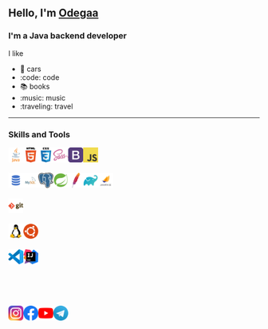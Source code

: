 ## Hello, I'm [Odegaa][instagram]

### I'm a Java backend developer

I like 
- :car: cars
- :code: code
- :books: books
- :music: music
- :traveling: travel

------------

### Skills and Tools
[<img align = "left" alt="Java" width="30px" src="https://raw.githubusercontent.com/github/explore/5b3600551e122a3277c2c5368af2ad5725ffa9a1/topics/java/java.png"/>][instagram]
[<img align = "left" alt="HTML5" width="30px" src="https://raw.githubusercontent.com/github/explore/80688e429a7d4ef2fca1e82350fe8e3517d3494d/topics/html/html.png"/>][instagram]
[<img align = "left" alt="CSS3" width="30px" src="https://raw.githubusercontent.com/github/explore/80688e429a7d4ef2fca1e82350fe8e3517d3494d/topics/css/css.png"/>][instagram]
[<img align = "left" alt="Sass" width="30px" src="https://raw.githubusercontent.com/github/explore/80688e429a7d4ef2fca1e82350fe8e3517d3494d/topics/sass/sass.png"/>][instagram]
[<img align = "left" alt="Bootstrap" width="30px" src="https://raw.githubusercontent.com/github/explore/80688e429a7d4ef2fca1e82350fe8e3517d3494d/topics/bootstrap/bootstrap.png"/>][instagram]
[<img align = "left" alt="JavaScript" width="30px" src="https://raw.githubusercontent.com/github/explore/80688e429a7d4ef2fca1e82350fe8e3517d3494d/topics/javascript/javascript.png"/>][instagram]
</br>
</br>
</br>
[<img align = "left" alt="SQL" width="30px" src="https://raw.githubusercontent.com/github/explore/80688e429a7d4ef2fca1e82350fe8e3517d3494d/topics/sql/sql.png"/>][instagram]
[<img align = "left" alt="MySQL" width="30px" src="https://raw.githubusercontent.com/github/explore/80688e429a7d4ef2fca1e82350fe8e3517d3494d/topics/mysql/mysql.png"/>][instagram]
[<img align = "left" alt="PostgreSQL" width="30px" src="https://raw.githubusercontent.com/github/explore/80688e429a7d4ef2fca1e82350fe8e3517d3494d/topics/postgresql/postgresql.png"/>][instagram]
[<img align = "left" alt="Spring" width="30px" src="https://raw.githubusercontent.com/github/explore/8ab0be27a8c97992e4930e630e2d68ba8d819183/topics/spring/spring.png"/>][instagram]
[<img align = "left" alt="ApacheMaven" width="30px" src="https://raw.githubusercontent.com/github/explore/80688e429a7d4ef2fca1e82350fe8e3517d3494d/topics/maven/maven.png"/>][instagram]
[<img align = "left" alt="Gradle" width="30px" src="https://raw.githubusercontent.com/github/explore/59009b1589a883459c0ae19044e3e7e3ec0c4e0a/topics/gradle/gradle.png"/>][instagram]
[<img align = "left" alt="JavaEE" width="30px" src="https://raw.githubusercontent.com/github/explore/03ccfc814bca2c3ec1d30993a9bf7c4e24d50933/topics/jakarta-ee/jakarta-ee.png"/>][instagram]
</br>
</br>
</br>
[<img align = "left" alt="Git" width="30px" src="https://raw.githubusercontent.com/github/explore/80688e429a7d4ef2fca1e82350fe8e3517d3494d/topics/git/git.png"/>][instagram]
</br>
</br>
</br>
[<img align = "left" alt="Linux" width="30px" src="https://raw.githubusercontent.com/github/explore/80688e429a7d4ef2fca1e82350fe8e3517d3494d/topics/linux/linux.png"/>][instagram]
[<img align = "left" alt="Ubuntu" width="30px" src="https://raw.githubusercontent.com/github/explore/80688e429a7d4ef2fca1e82350fe8e3517d3494d/topics/ubuntu/ubuntu.png"/>][instagram]
</br>
</br>
</br>
[<img align = "left" alt="vscode" width="30px" src="https://raw.githubusercontent.com/github/explore/bbd48b997e8d0bef63f676eca4da5e1f76487b56/topics/visual-studio-code/visual-studio-code.png"/>][instagram]
[<img align = "left" alt="IDEA" width="30px" src="https://raw.githubusercontent.com/github/explore/caa262eeb858e81282d6f651d6eef1f8730b54ba/topics/intellij-idea/intellij-idea.png"/>][instagram]

</br>
</br>
</br>
</br>
</br>

[<img align = "left" alt="Instagram" width="30px" src="https://raw.githubusercontent.com/github/explore/06c46459e7947c8a25f72798af696d66e202ac39/topics/instagram/instagram.png" />][instagram]
[<img align = "left" alt="Facebook" width="30px" src="https://raw.githubusercontent.com/github/explore/9adcff6afda303fb7fcead92954bad819fa7a4bd/topics/facebook/facebook.png" />][facebook]
[<img align = "left" alt="YouTube" width="30px" src="https://raw.githubusercontent.com/github/explore/d744245de144b89f3e3462949e08bfc91eda7fcf/topics/youtube/youtube.png" />][youtube]
[<img align = "left" alt="Telegram" width="30px" src="https://raw.githubusercontent.com/github/explore/80688e429a7d4ef2fca1e82350fe8e3517d3494d/topics/telegram/telegram.png" />][telegram]

[instagram]: https://www.instagram.com/odegaa.gt
[youtube]: https://www.youtube.com/channel/UCoEF7O47Eh2zlRIcadgqWpA
[facebook]: https://www.facebook.com/profile.php?id=100034533073208
[telegram]: https://www.telegram.com/odegaa
